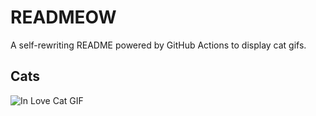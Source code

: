 # READMEOW

A self-rewriting README powered by GitHub Actions to display cat gifs.

## Cats

![In Love Cat GIF](https://media0.giphy.com/media/MDJ9IbxxvDUQM/200.gif?cid=9acd02dae5w5ym73o22saqywacgbc2tbywgxj6m37rgg9huw&ep=v1_gifs_search&rid=200.gif&ct=g)
